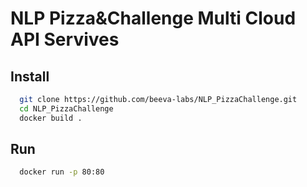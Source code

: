 # NLP Pizza&Challenge Multi Cloud API Servives

## Install
```sh
  git clone https://github.com/beeva-labs/NLP_PizzaChallenge.git
  cd NLP_PizzaChallenge
  docker build .
```

## Run
```sh
  docker run -p 80:80
```
